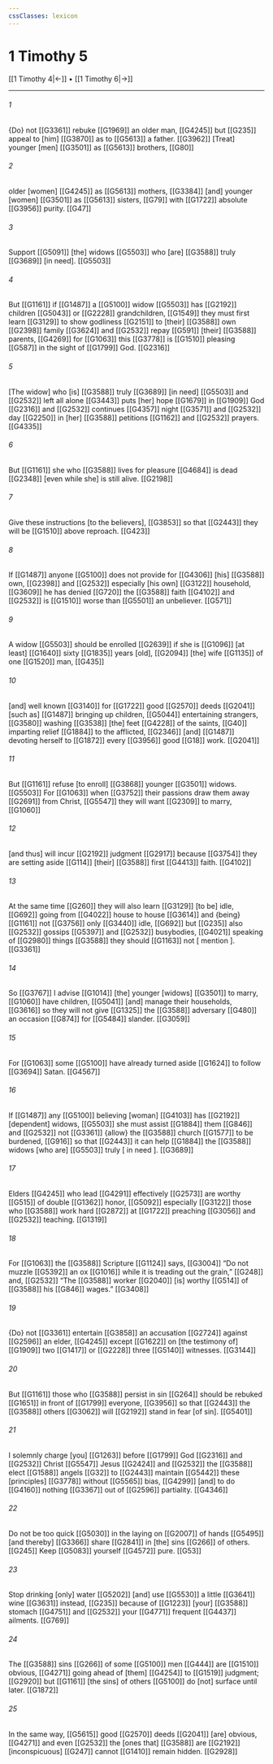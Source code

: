 ```yaml
---
cssClasses: lexicon
---
```


# 1 Timothy 5

[[1 Timothy 4|←]] • [[1 Timothy 6|→]]

---

###### 1
{Do} not [[G3361]] rebuke [[G1969]] an older man, [[G4245]] but [[G235]] appeal to [him] [[G3870]] as to [[G5613]] a father. [[G3962]] [Treat] younger [men] [[G3501]] as [[G5613]] brothers, [[G80]]

###### 2
older [women] [[G4245]] as [[G5613]] mothers, [[G3384]] [and] younger [women] [[G3501]] as [[G5613]] sisters, [[G79]] with [[G1722]] absolute [[G3956]] purity. [[G47]]

###### 3
Support [[G5091]] [the] widows [[G5503]] who [are] [[G3588]] truly [[G3689]] [in need]. [[G5503]]

###### 4
But [[G1161]] if [[G1487]] a [[G5100]] widow [[G5503]] has [[G2192]] children [[G5043]] or [[G2228]] grandchildren, [[G1549]] they must first learn [[G3129]] to show godliness [[G2151]] to [their] [[G3588]] own [[G2398]] family [[G3624]] and [[G2532]] repay [[G591]] [their] [[G3588]] parents, [[G4269]] for [[G1063]] this [[G3778]] is [[G1510]] pleasing [[G587]] in the sight of [[G1799]] God. [[G2316]]

###### 5
[The widow] who [is] [[G3588]] truly [[G3689]] [in need] [[G5503]] and [[G2532]] left all alone [[G3443]] puts [her] hope [[G1679]] in [[G1909]] God [[G2316]] and [[G2532]] continues [[G4357]] night [[G3571]] and [[G2532]] day [[G2250]] in [her] [[G3588]] petitions [[G1162]] and [[G2532]] prayers. [[G4335]]

###### 6
But [[G1161]] she who [[G3588]] lives for pleasure [[G4684]] is dead [[G2348]] [even while she] is still alive. [[G2198]]

###### 7
Give these instructions [to the believers], [[G3853]] so that [[G2443]] they will be [[G1510]] above reproach. [[G423]]

###### 8
If [[G1487]] anyone [[G5100]] does not provide for [[G4306]] [his] [[G3588]] own, [[G2398]] and [[G2532]] especially [his own] [[G3122]] household, [[G3609]] he has denied [[G720]] the [[G3588]] faith [[G4102]] and [[G2532]] is [[G1510]] worse than [[G5501]] an unbeliever. [[G571]]

###### 9
A widow [[G5503]] should be enrolled [[G2639]] if she is [[G1096]] [at least] [[G1640]] sixty [[G1835]] years [old], [[G2094]] [the] wife [[G1135]] of one [[G1520]] man, [[G435]]

###### 10
[and] well known [[G3140]] for [[G1722]] good [[G2570]] deeds [[G2041]] [such as] [[G1487]] bringing up children, [[G5044]] entertaining strangers, [[G3580]] washing [[G3538]] [the] feet [[G4228]] of the saints, [[G40]] imparting relief [[G1884]] to the afflicted, [[G2346]] [and] [[G1487]] devoting herself to [[G1872]] every [[G3956]] good [[G18]] work. [[G2041]]

###### 11
But [[G1161]] refuse [to enroll] [[G3868]] younger [[G3501]] widows. [[G5503]] For [[G1063]] when [[G3752]] their passions draw them away [[G2691]] from Christ, [[G5547]] they will want [[G2309]] to marry, [[G1060]]

###### 12
[and thus] will incur [[G2192]] judgment [[G2917]] because [[G3754]] they are setting aside [[G114]] [their] [[G3588]] first [[G4413]] faith. [[G4102]]

###### 13
At the same time [[G260]] they will also learn [[G3129]] [to be] idle, [[G692]] going from [[G4022]] house to house [[G3614]] and {being} [[G1161]] not [[G3756]] only [[G3440]] idle, [[G692]] but [[G235]] also [[G2532]] gossips [[G5397]] and [[G2532]] busybodies, [[G4021]] speaking of [[G2980]] things [[G3588]] they should [[G1163]] not [ mention ]. [[G3361]]

###### 14
So [[G3767]] I advise [[G1014]] [the] younger [widows] [[G3501]] to marry, [[G1060]] have children, [[G5041]] [and] manage their households, [[G3616]] so they will not give [[G1325]] the [[G3588]] adversary [[G480]] an occasion [[G874]] for [[G5484]] slander. [[G3059]]

###### 15
For [[G1063]] some [[G5100]] have already turned aside [[G1624]] to follow [[G3694]] Satan. [[G4567]]

###### 16
If [[G1487]] any [[G5100]] believing [woman] [[G4103]] has [[G2192]] [dependent] widows, [[G5503]] she must assist [[G1884]] them [[G846]] and [[G2532]] not [[G3361]] {allow} the [[G3588]] church [[G1577]] to be burdened, [[G916]] so that [[G2443]] it can help [[G1884]] the [[G3588]] widows [who are] [[G5503]] truly [ in need ]. [[G3689]]

###### 17
Elders [[G4245]] who lead [[G4291]] effectively [[G2573]] are worthy [[G515]] of double [[G1362]] honor, [[G5092]] especially [[G3122]] those who [[G3588]] work hard [[G2872]] at [[G1722]] preaching [[G3056]] and [[G2532]] teaching. [[G1319]]

###### 18
For [[G1063]] the [[G3588]] Scripture [[G1124]] says, [[G3004]] “Do not muzzle [[G5392]] an ox [[G1016]] while it is treading out the grain,” [[G248]] and, [[G2532]] “The [[G3588]] worker [[G2040]] [is] worthy [[G514]] of [[G3588]] his [[G846]] wages.” [[G3408]]

###### 19
{Do} not [[G3361]] entertain [[G3858]] an accusation [[G2724]] against [[G2596]] an elder, [[G4245]] except [[G1622]] on [the testimony of] [[G1909]] two [[G1417]] or [[G2228]] three [[G5140]] witnesses. [[G3144]]

###### 20
But [[G1161]] those who [[G3588]] persist in sin [[G264]] should be rebuked [[G1651]] in front of [[G1799]] everyone, [[G3956]] so that [[G2443]] the [[G3588]] others [[G3062]] will [[G2192]] stand in fear [of sin]. [[G5401]]

###### 21
I solemnly charge [you] [[G1263]] before [[G1799]] God [[G2316]] and [[G2532]] Christ [[G5547]] Jesus [[G2424]] and [[G2532]] the [[G3588]] elect [[G1588]] angels [[G32]] to [[G2443]] maintain [[G5442]] these [principles] [[G3778]] without [[G5565]] bias, [[G4299]] [and] to do [[G4160]] nothing [[G3367]] out of [[G2596]] partiality. [[G4346]]

###### 22
Do not be too quick [[G5030]] in the laying on [[G2007]] of hands [[G5495]] [and thereby] [[G3366]] share [[G2841]] in [the] sins [[G266]] of others. [[G245]] Keep [[G5083]] yourself [[G4572]] pure. [[G53]]

###### 23
Stop drinking [only] water [[G5202]] [and] use [[G5530]] a little [[G3641]] wine [[G3631]] instead, [[G235]] because of [[G1223]] [your] [[G3588]] stomach [[G4751]] and [[G2532]] your [[G4771]] frequent [[G4437]] ailments. [[G769]]

###### 24
The [[G3588]] sins [[G266]] of some [[G5100]] men [[G444]] are [[G1510]] obvious, [[G4271]] going ahead of [them] [[G4254]] to [[G1519]] judgment; [[G2920]] but [[G1161]] [the sins] of others [[G5100]] do [not] surface until later. [[G1872]]

###### 25
In the same way, [[G5615]] good [[G2570]] deeds [[G2041]] [are] obvious, [[G4271]] and even [[G2532]] the [ones that] [[G3588]] are [[G2192]] [inconspicuous] [[G247]] cannot [[G1410]] remain hidden. [[G2928]]

